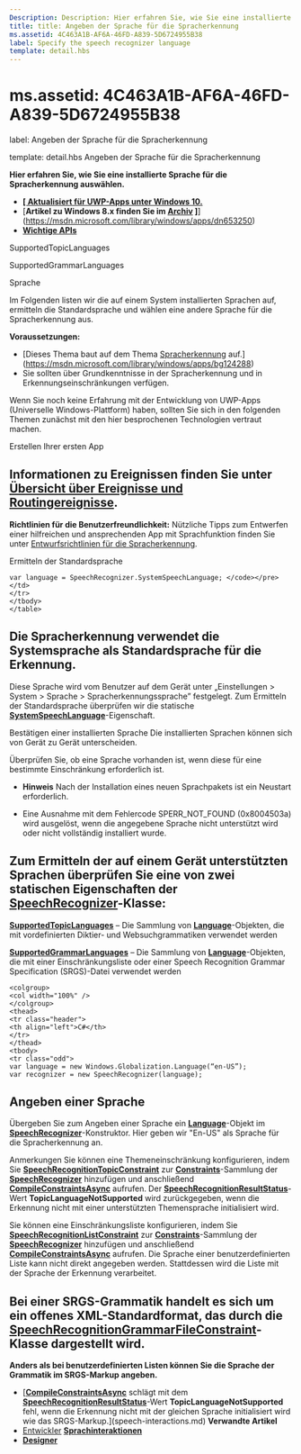 ```yaml
---
Description: Description: Hier erfahren Sie, wie Sie eine installierte Sprache für die Spracherkennung auswählen.
title: title: Angeben der Sprache für die Spracherkennung
ms.assetid: 4C463A1B-AF6A-46FD-A839-5D6724955B38
label: Specify the speech recognizer language
template: detail.hbs
---
```


# ms.assetid: 4C463A1B-AF6A-46FD-A839-5D6724955B38


label: Angeben der Sprache für die Spracherkennung

template: detail.hbs Angeben der Sprache für die Spracherkennung


**Hier erfahren Sie, wie Sie eine installierte Sprache für die Spracherkennung auswählen.**

-   [**\[ Aktualisiert für UWP-Apps unter Windows 10.**](https://msdn.microsoft.com/library/windows/apps/dn653251)
-   [**Artikel zu Windows 8.x finden Sie im [Archiv](http://go.microsoft.com/fwlink/p/?linkid=619132) \]**](https://msdn.microsoft.com/library/windows/apps/dn653250)
-   [**Wichtige APIs**](https://msdn.microsoft.com/library/windows/apps/br206804)


SupportedTopicLanguages

SupportedGrammarLanguages

Sprache

Im Folgenden listen wir die auf einem System installierten Sprachen auf, ermitteln die Standardsprache und wählen eine andere Sprache für die Spracherkennung aus.

**Voraussetzungen:**

-   [Dieses Thema baut auf dem Thema [Spracherkennung](speech-recognition.md) auf.](https://msdn.microsoft.com/library/windows/apps/bg124288)
-   Sie sollten über Grundkenntnisse in der Spracherkennung und in Erkennungseinschränkungen verfügen.

Wenn Sie noch keine Erfahrung mit der Entwicklung von UWP-Apps (Universelle Windows-Plattform) haben, sollten Sie sich in den folgenden Themen zunächst mit den hier besprochenen Technologien vertraut machen.

Erstellen Ihrer ersten App

## Informationen zu Ereignissen finden Sie unter [Übersicht über Ereignisse und Routingereignisse](https://msdn.microsoft.com/library/windows/apps/mt185584).


**Richtlinien für die Benutzerfreundlichkeit:** Nützliche Tipps zum Entwerfen einer hilfreichen und ansprechenden App mit Sprachfunktion finden Sie unter [Entwurfsrichtlinien für die Spracherkennung](https://msdn.microsoft.com/library/windows/apps/dn596121).

<span id="Identify_the_default_language"></span><span id="identify_the_default_language"></span><span id="IDENTIFY_THE_DEFAULT_LANGUAGE"></span>Ermitteln der Standardsprache

```CSharp
var language = SpeechRecognizer.SystemSpeechLanguage; </code></pre></td>
</tr>
</tbody>
</table>
```

## Die Spracherkennung verwendet die Systemsprache als Standardsprache für die Erkennung.


Diese Sprache wird vom Benutzer auf dem Gerät unter „Einstellungen &gt; System &gt; Sprache &gt; Spracherkennungssprache” festgelegt. Zum Ermitteln der Standardsprache überprüfen wir die statische [**SystemSpeechLanguage**](https://msdn.microsoft.com/library/windows/apps/dn653252)-Eigenschaft.

<span id="Confirm_an_installed_language"></span><span id="confirm_an_installed_language"></span><span id="CONFIRM_AN_INSTALLED_LANGUAGE"></span>Bestätigen einer installierten Sprache Die installierten Sprachen können sich von Gerät zu Gerät unterscheiden.

 

Überprüfen Sie, ob eine Sprache vorhanden ist, wenn diese für eine bestimmte Einschränkung erforderlich ist.

-   **Hinweis**  Nach der Installation eines neuen Sprachpakets ist ein Neustart erforderlich.

-   Eine Ausnahme mit dem Fehlercode SPERR\_NOT\_FOUND (0x8004503a) wird ausgelöst, wenn die angegebene Sprache nicht unterstützt wird oder nicht vollständig installiert wurde.

## Zum Ermitteln der auf einem Gerät unterstützten Sprachen überprüfen Sie eine von zwei statischen Eigenschaften der [**SpeechRecognizer**](https://msdn.microsoft.com/library/windows/apps/dn653226)-Klasse:


[**SupportedTopicLanguages**](https://msdn.microsoft.com/library/windows/apps/dn653251) – Die Sammlung von [**Language**](https://msdn.microsoft.com/library/windows/apps/br206804)-Objekten, die mit vordefinierten Diktier- und Websuchgrammatiken verwendet werden

[**SupportedGrammarLanguages**](https://msdn.microsoft.com/library/windows/apps/dn653250) – Die Sammlung von [**Language**](https://msdn.microsoft.com/library/windows/apps/br206804)-Objekten, die mit einer Einschränkungsliste oder einer Speech Recognition Grammar Specification (SRGS)-Datei verwendet werden

<span codelanguage="CSharp"></span>
```CSharp
<colgroup>
<col width="100%" />
</colgroup>
<thead>
<tr class="header">
<th align="left">C#</th>
</tr>
</thead>
<tbody>
<tr class="odd">
var language = new Windows.Globalization.Language(“en-US”); 
var recognizer = new SpeechRecognizer(language); 
```

## <span id="Specify_a_language"></span><span id="specify_a_language"></span><span id="SPECIFY_A_LANGUAGE"></span>Angeben einer Sprache


Übergeben Sie zum Angeben einer Sprache ein [**Language**](https://msdn.microsoft.com/library/windows/apps/br206804)-Objekt im [**SpeechRecognizer**](https://msdn.microsoft.com/library/windows/apps/dn653226)-Konstruktor. Hier geben wir "En-US" als Sprache für die Spracherkennung an.

<span id="Remarks"></span><span id="remarks"></span><span id="REMARKS"></span>Anmerkungen Sie können eine Themeneinschränkung konfigurieren, indem Sie [**SpeechRecognitionTopicConstraint**](https://msdn.microsoft.com/library/windows/apps/dn631446) zur [**Constraints**](https://msdn.microsoft.com/library/windows/apps/dn653241)-Sammlung der [**SpeechRecognizer**](https://msdn.microsoft.com/library/windows/apps/dn653226) hinzufügen und anschließend [**CompileConstraintsAsync**](https://msdn.microsoft.com/library/windows/apps/dn653240) aufrufen. Der [**SpeechRecognitionResultStatus**](https://msdn.microsoft.com/library/windows/apps/dn631433)-Wert **TopicLanguageNotSupported** wird zurückgegeben, wenn die Erkennung nicht mit einer unterstützten Themensprache initialisiert wird.

Sie können eine Einschränkungsliste konfigurieren, indem Sie [**SpeechRecognitionListConstraint**](https://msdn.microsoft.com/library/windows/apps/dn631421) zur [**Constraints**](https://msdn.microsoft.com/library/windows/apps/dn653241)-Sammlung der [**SpeechRecognizer**](https://msdn.microsoft.com/library/windows/apps/dn653226) hinzufügen und anschließend [**CompileConstraintsAsync**](https://msdn.microsoft.com/library/windows/apps/dn653240) aufrufen. Die Sprache einer benutzerdefinierten Liste kann nicht direkt angegeben werden. Stattdessen wird die Liste mit der Sprache der Erkennung verarbeitet.

## Bei einer SRGS-Grammatik handelt es sich um ein offenes XML-Standardformat, das durch die [**SpeechRecognitionGrammarFileConstraint**](https://msdn.microsoft.com/library/windows/apps/dn631412)-Klasse dargestellt wird.


**Anders als bei benutzerdefinierten Listen können Sie die Sprache der Grammatik im SRGS-Markup angeben.**
* [[**CompileConstraintsAsync**](https://msdn.microsoft.com/library/windows/apps/dn653240) schlägt mit dem [**SpeechRecognitionResultStatus**](https://msdn.microsoft.com/library/windows/apps/dn631433)-Wert **TopicLanguageNotSupported** fehl, wenn die Erkennung nicht mit der gleichen Sprache initialisiert wird wie das SRGS-Markup.](speech-interactions.md)
**<span id="related_topics"></span>Verwandte Artikel**
* [Entwickler](https://msdn.microsoft.com/library/windows/apps/dn596121)
**[Sprachinteraktionen](speech-interactions.md)**
* [**Designer**](http://go.microsoft.com/fwlink/p/?LinkID=619897)
 

 






<!--HONumber=Apr16_HO3-->


